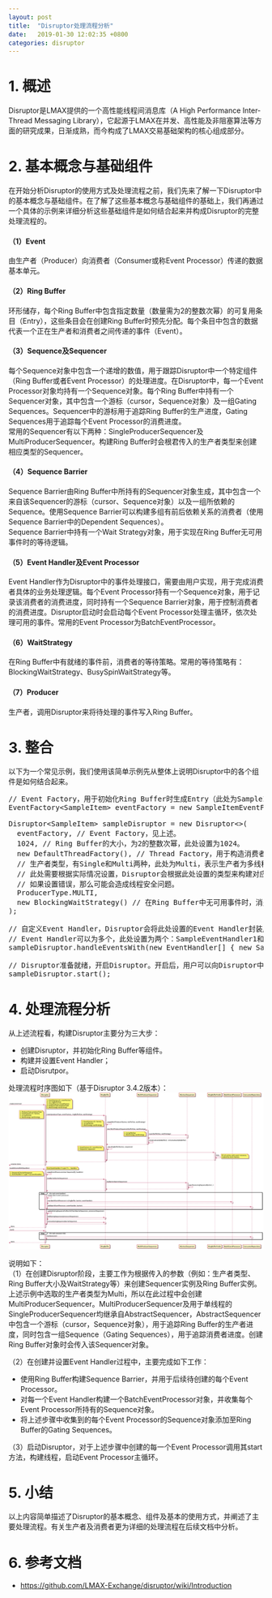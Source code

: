 ```yaml
---
layout: post
title:  "Disruptor处理流程分析"
date:   2019-01-30 12:02:35 +0800
categories: disruptor
---
```


# 1. 概述
Disruptor是LMAX提供的一个高性能线程间消息库（A High Performance Inter-Thread Messaging Library），它起源于LMAX在并发、高性能及非阻塞算法等方面的研究成果，日渐成熟，而今构成了LMAX交易基础架构的核心组成部分。<br/>

# 2. 基本概念与基础组件
在开始分析Disruptor的使用方式及处理流程之前，我们先来了解一下Disruptor中的基本概念与基础组件。在了解了这些基本概念与基础组件的基础上，我们再通过一个具体的示例来详细分析这些基础组件是如何结合起来并构成Disruptor的完整处理流程的。
#### （1）Event
由生产者（Producer）向消费者（Consumer或称Event Processor）传递的数据基本单元。

#### （2）Ring Buffer
环形储存，每个Ring Buffer中包含指定数量（数量需为2的整数次幂）的可复用条目（Entry），这些条目会在创建Ring Buffer时预先分配。每个条目中包含的数据代表一个正在生产者和消费者之间传递的事件（Event）。

#### （3）Sequence及Sequencer
每个Sequence对象中包含一个递增的数值，用于跟踪Disruptor中一个特定组件（Ring Buffer或者Event Processor）的处理进度。在Disruptor中，每一个Event Processor对象均持有一个Sequence对象。每个Ring Buffer中持有一个Sequencer对象，其中包含一个游标（cursor，Sequence对象）及一组Gating Sequences。Sequencer中的游标用于追踪Ring Buffer的生产进度，Gating Sequences用于追踪每个Event Processor的消费进度。<br/>
常用的Sequencer有以下两种：SingleProducerSequencer及MultiProducerSequencer。构建Ring Buffer时会根君传入的生产者类型来创建相应类型的Sequencer。

#### （4）Sequence Barrier 
Sequence Barrier由Ring Buffer中所持有的Sequencer对象生成，其中包含一个来自该Sequencer的游标（cursor、Sequence对象）以及一组所依赖的Sequence。使用Sequence Barrier可以构建多组有前后依赖关系的消费者（使用Sequence Barrier中的Dependent Sequences）。<br/>
Sequence Barrier中持有一个Wait Strategy对象，用于实现在Ring Buffer无可用事件时的等待逻辑。

#### （5）Event Handler及Event Processor 
Event Handler作为Disruptor中的事件处理接口，需要由用户实现，用于完成消费者具体的业务处理逻辑。每个Event Processor持有一个Sequence对象，用于记录该消费者的消费进度，同时持有一个Sequence Barrier对象，用于控制消费者的消费进度。Disruptor启动时会启动每个Event Processor处理主循环，依次处理可用的事件。常用的Event Processor为BatchEventProcessor。

#### （6）WaitStrategy
在Ring Buffer中有就绪的事件前，消费者的等待策略。常用的等待策略有：BlockingWaitStrategy、BusySpinWaitStrategy等。

#### （7）Producer
生产者，调用Disruptor来将待处理的事件写入Ring Buffer。

# 3. 整合
以下为一个常见示例，我们使用该简单示例先从整体上说明Disruptor中的各个组件是如何结合起来。<br/>
<pre>
// Event Factory，用于初始化Ring Buffer时生成Entry（此处为SampleItem），并填充至Ring Buffer中。
EventFactory&lt;SampleItem&gt; eventFactory = new SampleItemEventFactory();

Disruptor&lt;SampleItem&gt; sampleDisruptor = new Disruptor<>(
  eventFactory, // Event Factory，见上述。
  1024, // Ring Buffer的大小，为2的整数次幂，此处设置为1024。
  new DefaultThreadFactory(), // Thread Factory，用于构造消费者线程。
  // 生产者类型，有Single和Multi两种，此处为Multi，表示生产者为多线程。
  // 此处需要根据实际情况设置，Disruptor会根据此处设置的类型来构建对应的Sequencer。
  // 如果设置错误，那么可能会造成线程安全问题。
  ProducerType.MULTI, 
  new BlockingWaitStrategy() // 在Ring Buffer中无可用事件时，消费者的等待策略。
); 

// 自定义Event Handler，Disruptor会将此处设置的Event Handler封装成对应的Event Processor，默认使用BatchEventProcessor。
// Event Handler可以为多个，此处设置为两个：SampleEventHandler1和SampleEventHandler2。
sampleDisruptor.handleEventsWith(new EventHandler[] { new SampleEventHandler1(), new SampleEventHandler2() });

// Disruptor准备就绪，开启Disruptor。开启后，用户可以向Disruptor中发布（Publish）事件，消费者消费事件。
sampleDisruptor.start();
</pre>

# 4. 处理流程分析
从上述流程看，构建Disruptor主要分为三大步：
* 创建Disruptor，并初始化Ring Buffer等组件。
* 构建并设置Event Handler；
* 启动Disrutpor。<br/>

处理流程时序图如下（基于Disruptor 3.4.2版本）：<br/>
![Disruptor处理流程](/assets/images/disruptor_sequence.png)

说明如下：<br/>
（1）在创建Disruptor阶段，主要工作为根据传入的参数（例如：生产者类型、Ring Buffer大小及WaitStrategy等）来创建Sequencer实例及Ring Buffer实例。上述示例中选取的生产者类型为Multi，所以在此过程中会创建MultiProducerSequencer。MultiProducerSequencer及用于单线程的SingleProducerSequencer均继承自AbstractSequencer，AbstractSequencer中包含一个游标（cursor，Sequence对象），用于追踪Ring Buffer的生产者进度，同时包含一组Sequence（Gating Sequences），用于追踪消费者进度。创建Ring Buffer对象时会传入该Sequencer对象。

（2）在创建并设置Event Handler过程中，主要完成如下工作：
* 使用Ring Buffer构建Sequence Barrier，并用于后续待创建的每个Event Processor。
* 对每一个Event Handler构建一个BatchEventProcessor对象，并收集每个Event Processor所持有的Sequence对象。
* 将上述步骤中收集到的每个Event Processor的Sequence对象添加至Ring Buffer的Gating Sequences。

（3）启动Disruptor，对于上述步骤中创建的每一个Event Processor调用其start方法，构建线程，启动Event Processor主循环。

# 5. 小结
以上内容简单描述了Disruptor的基本概念、组件及基本的使用方式，并阐述了主要处理流程。有关生产者及消费者更为详细的处理流程在后续文档中分析。

# 6. 参考文档
* https://github.com/LMAX-Exchange/disruptor/wiki/Introduction
